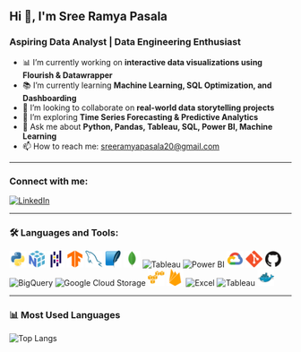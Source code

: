 ## Hi 👋, I'm Sree Ramya Pasala  
### Aspiring Data Analyst | Data Engineering Enthusiast

- 📊 I’m currently working on **interactive data visualizations using Flourish & Datawrapper**
- 📚 I’m currently learning **Machine Learning, SQL Optimization, and Dashboarding**
- 🤝 I’m looking to collaborate on **real-world data storytelling projects**
- 🧠 I’m exploring **Time Series Forecasting & Predictive Analytics**
- 💬 Ask me about **Python, Pandas, Tableau, SQL, Power BI, Machine Learning**
- 📫 How to reach me: [sreeramyapasala20@gmail.com](mailto:your.email@example.com)

---

### Connect with me:

[![LinkedIn](https://img.shields.io/badge/LinkedIn-%230077B5.svg?style=flat&logo=linkedin&logoColor=white)](https://linkedin.com/in/sree-ramya-04b1a31ba/)  

---

### 🛠️ Languages and Tools:

<p align="left">
  <img src="https://raw.githubusercontent.com/devicons/devicon/master/icons/python/python-original.svg" alt="Python" width="30"/>
  <img src="https://raw.githubusercontent.com/devicons/devicon/master/icons/numpy/numpy-original.svg" alt="NumPy" width="30"/>
  <img src="https://raw.githubusercontent.com/devicons/devicon/master/icons/pandas/pandas-original.svg" alt="Pandas" width="30"/>
  <img src="https://raw.githubusercontent.com/devicons/devicon/master/icons/tensorflow/tensorflow-original.svg" alt="TensorFlow" width="30"/>
  <img src="https://raw.githubusercontent.com/devicons/devicon/master/icons/mysql/mysql-original.svg" alt="MySQL" width="30"/>
  <img src="https://raw.githubusercontent.com/devicons/devicon/master/icons/sqlite/sqlite-original.svg" alt="SQLite" width="30"/>
  <img src="https://raw.githubusercontent.com/devicons/devicon/master/icons/mongodb/mongodb-original.svg" alt="MongoDB" width="30"/>
  <img src="https://img.shields.io/badge/Tableau-E97627?style=flat&logo=Tableau&logoColor=white" alt="Tableau" height="25"/>
  <img src="https://img.shields.io/badge/Power BI-F2C811?style=flat&logo=Power%20BI&logoColor=black" alt="Power BI" height="25"/>
  <img src="https://raw.githubusercontent.com/devicons/devicon/master/icons/googlecloud/googlecloud-original.svg" alt="GCP" width="30"/>
  <img src="https://raw.githubusercontent.com/devicons/devicon/master/icons/git/git-original.svg" alt="Git" width="30"/>
  <img src="https://raw.githubusercontent.com/devicons/devicon/master/icons/github/github-original.svg" alt="GitHub" width="30"/>
  <img src="https://img.shields.io/badge/BigQuery-4285F4?style=flat&logo=googlecloud&logoColor=white" alt="BigQuery" height="25"/>
  <img src="https://img.shields.io/badge/Cloud%20Storage-4285F4?style=flat&logo=googlecloud&logoColor=white" alt="Google Cloud Storage" height="25"/>
  <img src="https://raw.githubusercontent.com/devicons/devicon/master/icons/amazonwebservices/amazonwebservices-original.svg" alt="AWS" width="30"/>
  <img src="https://raw.githubusercontent.com/devicons/devicon/master/icons/firebase/firebase-plain.svg" alt="Firebase" width="30"/>
  <img src="https://img.shields.io/badge/Microsoft%20Excel-217346?style=flat&logo=microsoftexcel&logoColor=white" alt="Excel" height="25"/>
  <img src="https://img.shields.io/badge/Tableau-E97627?style=flat&logo=Tableau&logoColor=white" alt="Tableau" height="25"/>
  <img src="https://raw.githubusercontent.com/devicons/devicon/master/icons/docker/docker-original.svg" alt="Docker" width="30"/>
  
</p>

---

### 📊 Most Used Languages

![Top Langs](https://github-readme-stats.vercel.app/api/top-langs/?username=Sreeramyapasala&layout=compact&theme=dark)
